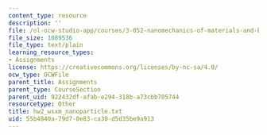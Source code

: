 ```yaml
---
content_type: resource
description: ''
file: /ol-ocw-studio-app/courses/3-052-nanomechanics-of-materials-and-biomaterials-spring-2007/55b4840a79d70e83ca30d5d35be9a913_hw2_wsxm_nanoparticle.txt
file_size: 1089536
file_type: text/plain
learning_resource_types:
- Assignments
license: https://creativecommons.org/licenses/by-nc-sa/4.0/
ocw_type: OCWFile
parent_title: Assignments
parent_type: CourseSection
parent_uid: 922432df-afab-e294-318b-a73cbb705744
resourcetype: Other
title: hw2_wsxm_nanoparticle.txt
uid: 55b4840a-79d7-0e83-ca30-d5d35be9a913
---
```

